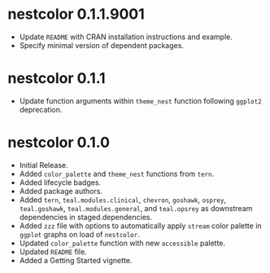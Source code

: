 # nestcolor 0.1.1.9001

* Update `README` with CRAN installation instructions and example.
* Specify minimal version of dependent packages.

# nestcolor 0.1.1

* Update function arguments within `theme_nest` function following `ggplot2` deprecation.

# nestcolor 0.1.0

* Initial Release.
* Added `color_palette` and `theme_nest` functions from `tern`.
* Added lifecycle badges.
* Added package authors.
* Added `tern`, `teal.modules.clinical`, `chevron`, `goshawk`, `osprey`, `teal.goshawk`, `teal.modules.general`, and `teal.opsrey`
  as downstream dependencies in staged.dependencies.
* Added `zzz` file with options to automatically apply `stream` color palette in `ggplot` graphs on load of `nestcolor`.
* Updated `color_palette` function with new `accessible` palette.
* Updated `README` file.
* Added a Getting Started vignette.

